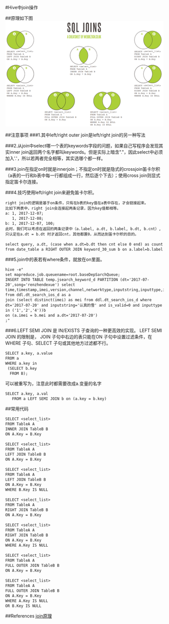 #Hive中join操作

##原理如下图
![](picture/join.png)

##注意事项
###1.其中left/right outer join是left/right join的另一种写法

###2.从join中select哪一个表的keywords字段的问题，如果自己写程序会发现其实inner join返回两个名字都叫keywords。但是实际上暗含"."，因此select中必须加入'.'，所以若两者完全相等，其实选哪个都一样。

###3.join在指定on时就是innerjoin；不指定on时就是隐式的crossjoin笛卡尔积（a表的一行和b表中每一行都组成一行，然后逐个下去）；使用cross join则显式指定笛卡尔连接。

###4.技巧使用left/right join来避免笛卡尔积。
```
right join的逻辑是基于on条件，只有在b表的key值在a表中存在，才会链接起来。
比如下两表中，right join会连接起两条记录，因为key值都相等。
a: 1, 2017-12-07;
   1, 2017-12-08;
b: 1, 2017-12-07, 100;
此时，我们可以考虑在返回的两条记录中（a.label, a.dt, b.label, b.dt, b.cnt）,只认定在a.dt = b.dt 时才返回cnt，其他都置0，从而达到笛卡尔积的目的。

select query, a.dt, (case when a.dt=b.dt then cnt else 0 end) as count from date_table a RIGHT OUTER JOIN keyword_30_sum b on a.label=b.label
```

###5.join中的表若有where条件，就放在on里面。
```hive
hive -e"
set mapreduce.job.queuename=root.baseDepSarchQueue;
INSERT INTO TABLE temp.jsearch_keyword_d PARTITION (dt='2017-07-20',song='renzhendexue') select time,timestamp,imei,version,channel,networktype,inputstring,inputtype,is_valid,reason,pagecount,listencount,addcount,downcount,playmvcount,collectcount,sharecount,filename,filenameindex,msec,localresult,isextend,localfilename,localindex,localreason,hint_type,click_no,correc_type,hint_key,correc_id,netresult,ivar1,ivar2 
from ddl.dt_search_ios_d as a
join (select distinct(imei) as mei from ddl.dt_search_ios_d where dt='2017-07-20' and inputstring='认真的雪' and is_valid=0 and inputtype in ('1','2','4'))b 
on (a.imei = b.mei and a.dt='2017-07-20')
;"
```

###6.LEFT SEMI JOIN 是 IN/EXISTS 子查询的一种更高效的实现。
LEFT SEMI JOIN 的限制是， JOIN 子句中右边的表只能在ON 子句中设置过滤条件，在 WHERE 子句、SELECT 子句或其他地方过滤都不行。
```hive
SELECT a.key, a.value  
FROM a  
WHERE a.key in  
 (SELECT b.key  
  FROM B);  
```
可以被重写为，注意此时都需要改成a.变量的名字
```hive
SELECT a.key, a.val  
   FROM a LEFT SEMI JOIN b on (a.key = b.key)  
```

##常用代码
```hive
SELECT <select_list>
FROM TableA A
INNER JOIN TableB B
ON A.Key = B.Key

SELECT <select_list>
FROM TableA A
LEFT JOIN TableB B
ON A.Key = B.Key

SELECT <select_list>
FROM TableA A
LEFT JOIN TableB B
ON A.Key = B.Key
WHERE B.Key IS NULL

SELECT <select_list>
FROM TableA A
RIGHT JOIN TableB B
ON A.Key = B.Key

SELECT <select_list>
FROM TableA A
RIGHT JOIN TableB B
ON A.Key = B.Key
WHERE A.Key IS NULL

SELECT <select_list>
FROM TableA A
FULL OUTER JOIN TableB B
ON A.Key = B.Key

SELECT <select_list>
FROM TableA A
FULL OUTER JOIN TableB B
ON A.Key = B.Key
WHERE A.Key IS NULL
OR B.Key IS NULL

```

##References
[join原理](https://www.webdezign.co.uk/wp-content/uploads/2015/01/SQL-joins.pdf)